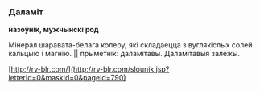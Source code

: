 ### Даламіт
**назоўнік, мужчынскі род**

Мінерал шаравата-белага колеру, які складаецца з вуглякіслых солей кальцыю і магнію. || прыметнік: даламітавы. Даламітавыя залежы.

<a rel="author">[http://rv-blr.com/](http://rv-blr.com/slounik.jsp?letterId=0&maskId=0&pageId=790)</a>
